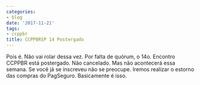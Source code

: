 ```yaml
---
categories:
- blog
date: '2017-11-21'
tags:
- ccppbr
title: CCPPBRSP 14 Postergado
---
```


Pois é. Não vai rolar dessa vez. Por falta de quórum, o 14o. Encontro CCPPBR está postergado. Não cancelado. Mas não acontecerá essa semana. Se você já se inscreveu não se preocupe. Iremos realizar o estorno das compras do PagSeguro. Basicamente é isso.
